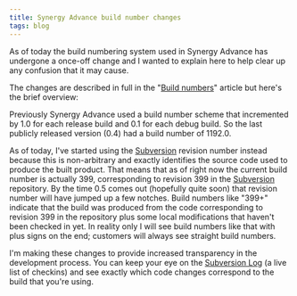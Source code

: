 ```yaml
---
title: Synergy Advance build number changes
tags: blog
---
```


As of today the build numbering system used in Synergy Advance has undergone a once-off change and I wanted to explain here to help clear up any confusion that it may cause.

The changes are described in full in the "[Build numbers](http://wincent.com/wiki/Build%20numbers)" article but here's the brief overview:

Previously Synergy Advance used a build number scheme that incremented by 1.0 for each release build and 0.1 for each debug build. So the last publicly released version (0.4) had a build number of 1192.0.

As of today, I've started using the [Subversion](http://wincent.com/wiki/Subversion) revision number instead because this is non-arbitrary and exactly identifies the source code used to produce the built product. That means that as of right now the current build number is actually 399, corresponding to revision 399 in the [Subversion](http://wincent.com/wiki/Subversion) repository. By the time 0.5 comes out (hopefully quite soon) that revision number will have jumped up a few notches. Build numbers like "399+" indicate that the build was produced from the code corresponding to revision 399 in the repository plus some local modifications that haven't been checked in yet. In reality only I will see build numbers like that with plus signs on the end; customers will always see straight build numbers.

I'm making these changes to provide increased transparency in the development process. You can keep your eye on the [Subversion Log](http://wincent.com/a/about/wincent/weblog/svn-log/archives/index.php) (a live list of checkins) and see exactly which code changes correspond to the build that you're using.
